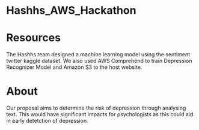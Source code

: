 # Hashhs_AWS_Hackathon

# Resources
The Hashhs team designed a machine learning model using the sentiment twitter kaggle dataset. We also used AWS Comprehend to train Depression Recognizer Model
and Amazon S3 to the host website. 

# About
Our proposal aims to determine the risk of depression through analysing text. This would have significant impacts for psychologists as this could aid in 
early detetction of depression.

